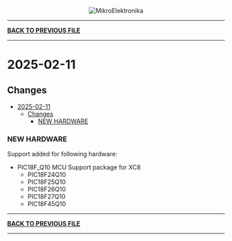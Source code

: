 <p align="center">
  <img src="http://www.mikroe.com/img/designs/beta/logo_small.png?raw=true" alt="MikroElektronika"/>
</p>

---

**[BACK TO PREVIOUS FILE](../changelog.md)**

---

# 2025-02-11

## Changes

- [2025-02-11](#2025-02-11)
  - [Changes](#changes)
    - [NEW HARDWARE](#new-hardware)

### NEW HARDWARE

Support added for following hardware:

+ PIC18F_Q10 MCU Support package for XC8
  + PIC18F24Q10
  + PIC18F25Q10
  + PIC18F26Q10
  + PIC18F27Q10
  + PIC18F45Q10

---

**[BACK TO PREVIOUS FILE](../changelog.md)**

---
